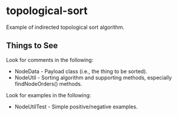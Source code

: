 # topological-sort

Example of indirected topological sort algorithm.

## Things to See

Look for comments in the following:
* NodeData - Payload class (i.e., the thing to be sorted).
* NodeUtil - Sorting algorithm and supporting methods, especially findNodeOrders() methods.

Look for examples in the following:
* NodeUtilTest - Simple positive/negative examples.
